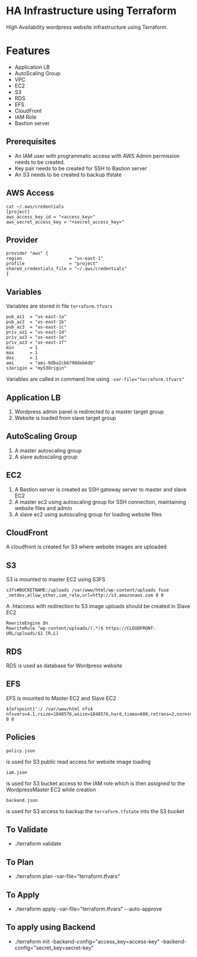 # HA Infrastructure using Terraform

High Availability wordpress website infrastructure using Terraform.

# Features

 - Application LB
 - AutoScaling Group
 - VPC
 - EC2
 - S3
 - RDS
 - EFS
 - CloudFront
 - IAM Role
 - Bastion server

## Prerequisites

 - An IAM user with programmatic access with AWS Admin permission needs to be created.
 - Key pair needs to be created for SSH to Bastion server
 - An S3 needs to be created to backup tfstate

## AWS Access

    cat ~/.aws/credentials 
    [project]
    aws_access_key_id = "<access_key>"
    aws_secret_access_key = "<secret_access_key>"

## Provider

    provider "aws" {
    region                  = "us-east-1"
    profile                 = "project"
    shared_credentials_file = "~/.aws/credentials"
    }

## Variables

Variables are stored in file `terraform.tfvars`

    pub_az1  = "us-east-1a"
    pub_az2  = "us-east-1b"
    pub_az3  = "us-east-1c"
    priv_az1 = "us-east-1d"
    priv_az2 = "us-east-1e"
    priv_az3 = "us-east-1f"
    min      = 1
    max      = 1
    des      = 1
    ami      = "ami-0dba2cb6798deb6d8"
    s3origin = "myS3Origin"

Variables are called in command line using `-var-file="terraform.tfvars"`


## Application LB

 1. Wordpress admin panel is redirected to a master target group
 2. Website is loaded from slave target group

##  AutoScaling Group

 1. A master autoscaling group
 2. A slave autoscaling group

## EC2

 1. A Bastion server is created as SSH gateway server to master and slave EC2
 2. A master ec2 using autoscaling group for SSH connection, maintaining website files and admin
 3. A slave ec2 using autoscaling group for loading website files

## CloudFront

A cloudfront is created for S3 where website images are uploaded

## S3

S3 is mounted to master EC2 using S3FS

    s3fs#BUCKETNAME:/uploads /var/www/html/wp-content/uploads fuse _netdev,allow_other,iam_role,url=http://s3.amazonaws.com 0 0

A .htaccess with redirection to S3 image uploads should be created in Slave EC2

    RewriteEngine On
    RewriteRule ^wp-content/uploads/(.*)$ https://CLOUDFRONT-URL/uploads/$1 [R,L]
  
## RDS

RDS is used as database for Wordpress website

## EFS

EFS is mounted to Master EC2 and Slave EC2

    ${efspoint}':/ /var/www/html nfs4 nfsvers=4.1,rsize=1048576,wsize=1048576,hard,timeo=600,retrans=2,noresvport 0 0
    

## Policies

    policy.json 
is used for S3 public read access for website image loading

    iam.json
is used for S3 bucket access to the IAM role which is then assigned to the WordpressMaster EC2 while creation

    backend.json
   is used for S3 access to backup the `terraform.tfstate` into the S3 bucket


## To Validate

 - ./terraform validate

## To Plan

 - ./terraform plan -var-file="terraform.tfvars"

## To Apply

 - ./terraform apply -var-file="terraform.tfvars" --auto-approve

## To apply using Backend

 - ./terraform init -backend-config="access_key=access-key" -backend-config="secret_key=secret-key"
